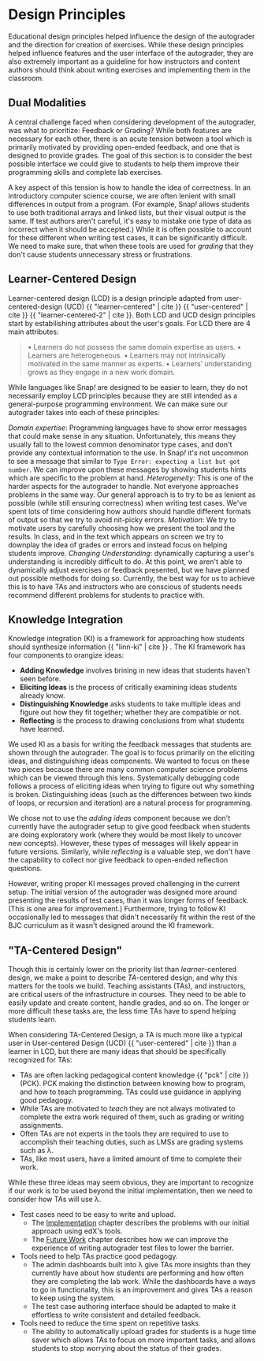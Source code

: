 # Design Principles

Educational design principles helped influence the design of the autograder and the direction for creation of exercises. While these design principles helped influence features and the user interface of the autograder, they are also extremely important as a guideline for how instructors and content authors should think about writing exercises and implementing them in the classroom.

## Dual Modalities
A central challenge faced when considering development of the autograder, was what to prioritize: Feedback or Grading? While both features are necessary for each other, there is an acute tension between a tool which is primarily motivated by providing open-ended feedback, and one that is designed to provide grades. The goal of this section is to consider the best possible interface we could give to students to help them improve their programming skills and complete lab exercises.

A key aspect of this tension is how to handle the idea of correctness. In an introductory computer science course, we are often lenient with small differences in output from a program. (For example, Snap<em>!</em> allows students to use both traditional arrays and linked lists, but their visual output is the same. If test authors aren't careful, it's easy to mistake one type of data as incorrect when it should be accepted.) While it is often possible to account for these different when writing test cases, it can be significantly difficult. We need to make sure, that when these tools are used for *grading* that they don't cause students unnecessary stress or frustrations.

<!--
	Doesn't a feedback tool still suffer from this problem??
-->
## Learner-Centered Design
Learner-centered design (LCD) is a design principle adapted from user-centered-design (UCD) {{ "learner-centered" | cite }} {{ "user-centered" | cite }} {{ "learner-centered-2" | cite }}. Both LCD and UCD design principles start by estabilishing attributes about the user's goals. For LCD there are 4 main attributes:

> • Learners do not possess the same domain expertise as users.
> • Learners are heterogeneous.
> • Learners may not intrinsically motivated in the same manner as experts. 
> • Learners’ understanding grows as they engage in a new work domain.

While languages like Snap<em>!</em> are designed to be easier to learn, they do not necessarily employ LCD principles because they are still intended as a general-purpose programming environment. We can make sure our autograder takes into each of these principles:

_Domain expertise_: Programming languages have to show error messages that could make sense in any situation. Unfortunately, this means they usually fall to the lowest common denominator type cases, and don't provide any contextual information to the use. In Snap<em>!</em> it's not uncommon to see a message that similar to `Type Error: expecting a list but got number`. We can improve upon these messages by showing students hints which are specific to the problem at hand.
*Heterogeneity*: This is one of the harder aspects for the autograder to handle. Not everyone approaches problems in the same way. Our general approach is to try to be as lenient as possible (while still ensuring correctness) when writing test cases. We've spent lots of time considering how authors should handle different formats of output so that we try to avoid nit-picky errors. 
*Motivation*: We try to motivate users by carefully choosing how we present the tool and the results. In class, and in the text which appears on screen we try to downplay the idea of grades or errors and instead focus on helping students improve.
*Changing Understanding*: dynamically capturing a user's understanding is incredibly difficult to do. At this point, we aren't able to dynamically adjust exercises or feedback presented, but we have planned out possible methods for doing so. Currently, the best way for us to achieve this is to have TAs and instructors who are conscious of students needs recommend different problems for students to practice with. 

## Knowledge Integration
Knowledge integration (KI) is a framework for approaching how students should synthesize information {{ "linn-ki" | cite }} . The KI framework has four components to orangize ideas:

* **Adding Knowledge** involves brining in new ideas that students haven't seen before.
* **Eliciting Ideas** is the process of critically examining ideas students already know. 
* **Distinguishing Knowledge** asks students to take multiple ideas and figure out how they fit together; whether they are compatible or not.
* **Reflecting** is the process to drawing conclusions from what students have learned.

We used KI as a basis for writing the feedback messages that students are shown through the autograder. The goal is to focus primarily on the eliciting ideas, and distinguishing ideas components. We wanted to focus on these two pieces because there are many common computer science problems which can be viewed through this lens. Systematically debugging code follows a process of eliciting ideas when trying to figure out why something is broken. Distinguishing ideas (such as the differences between two kinds of loops, or recursion and iteration) are a natural process for programming.

We chose not to use the *adding ideas* component because we don't currently have the autograder setup to give good feedback when students are doing exploratory work (where they would be most likely to uncover new concepts). However, these types of messages will likely appear in future versions. Similarly, while *reflecting* is a valuable step, we don't have the capability to collect nor give feedback to open-ended reflection questions.

However, writing proper KI messages proved challenging in the current setup. The initial version of the autograder was designed more around presenting the results of test cases, than it was longer forms of feedback. (This is one area for improvement.) Furthermore, trying to follow KI occasionally led to messages that didn't necessarily fit within the rest of the BJC curriculum as it wasn't designed around the KI framework.

<!--
## Exploration
- Pleasantly Frustrating (Gee)
-->

## "TA-Centered Design"
Though this is certainly lower on the priority list than _learner_-centered design, we make a point to describe _TA_-centered design, and why this matters for the tools we build. Teaching assistants (TAs), and instructors, are critical users of the infrastructure in courses. They need to be able to easily update and create content, handle grades, and so on. The longer or more difficult these tasks are, the less time TAs have to spend helping students learn.

When considering TA-Centered Design, a TA is much more like a typical user in User-centered Design (UCD) {{ "user-centered" | cite }} than a learner in LCD, but there are many ideas that should be specifically recognized for TAs:

* TAs are often lacking pedagogical content knowledge {{ "pck" | cite }} (PCK). PCK making the distinction between knowing how to program, and how to teach programming. TAs could use guidance in applying good pedagogy. 
* While TAs are motivated to _teach_ they are not always motivated to complete the extra work required of them, such as grading or writing assignments.
* Often TAs are not experts in the tools they are required to use to accomplish their teaching duties, such as LMSs are grading systems such as λ.
* TAs, like most users, have a limited amount of time to complete their work.

While these three ideas may seem obvious, they are important to recognize if our work is to be used beyond the initial implementation, then we need to consider how TAs will use λ.

* Test cases need to be easy to write and upload.
	* The [Implementation](./implementation.md) chapter describes the problems with our initial approach using edX's tools.
	* The [Future Work](./future-work.md) chapter describes how we can improve the experience of writing autograder test files to lower the barrier.
* Tools need to help TAs practice good pedagogy.
	* The admin dashboards built into λ give TAs more insights than they currently have about how students are performing and how often they are completing the lab work. While the dashboards have a ways to go in functionality, this is an improvement and gives TAs a reason to keep using the system.
	* The test case authoring interface should be adapted to make it effortless to write consistent and detailed feedback.
* Tools need to reduce the time spent on repetitive tasks.
	* The ability to automatically upload grades for students is a huge time saver which allows TAs to focus on more important tasks, and allows students to stop worrying about the status of their grades.
